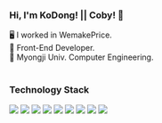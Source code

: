 ### Hi, I'm KoDong! || Coby! 👋

🖥  I worked in WemakePrice. <br />
🌱  Front-End Developer. <br />
🔭  Myongji Univ. Computer Engineering. <br /><br />

### Technology Stack <br />
<div>
<img src="https://shields.io/badge/Javascript-F7DF1E?logo=JavaScript&logoColor=black" />
<img src="https://img.shields.io/badge/Vue.js-35495E?logo=vuedotjs&logoColor=4FC08D" />
<img src="https://shields.io/badge/React-3498DB?logo=react&logoColor=white" />
<img src="https://shields.io/badge/Redux-593D88?logo=redux&logoColor=white" />
<img src="https://img.shields.io/badge/Next.js-000000?style=flat-square&logo=Next.js&logoColor=white" />
<img src="https://shields.io/badge/TypeScript-3178C6?logo=TypeScript&logoColor=FFF" />
<img src="https://img.shields.io/badge/Storybook-FF4785?style=flat-square&logo=Storybook&logoColor=white" />
<img src="https://img.shields.io/badge/React Native-61DAFB?style=flat-square&logo=React&logoColor=black" />
<img src="https://shields.io/badge/Java-ED8B00?logo=java&logoColor=white" />

</div>

<!--
### Now I'm Learning <br />
<div>
<img src="https://img.shields.io/badge/Spring-6DB33F?logo=spring&logoColor=white" />
<img src="https://img.shields.io/badge/Kotlin-7F52FF?logo=Kotlin&logoColor=white" />
-->
